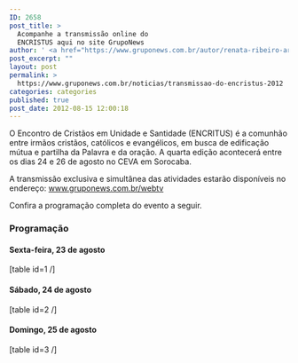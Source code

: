 ```yaml
---
ID: 2658
post_title: >
  Acompanhe a transmissão online do
  ENCRISTUS aqui no site GrupoNews
author: ' <a href="https://www.gruponews.com.br/autor/renata-ribeiro-arruda" rel="tag">Renata Ribeiro Arruda</a>'
post_excerpt: ""
layout: post
permalink: >
  https://www.gruponews.com.br/noticias/transmissao-do-encristus-2012
categories: categories
published: true
post_date: 2012-08-15 12:00:18
---
```

O Encontro de Cristãos em Unidade e Santidade (ENCRITUS) é a comunhão entre irmãos cristãos, católicos e evangélicos, em busca de edificação mútua e partilha da Palavra e da oração. A quarta edição acontecerá entre os dias 24 e 26 de agosto no CEVA em Sorocaba.

A transmissão exclusiva e simultânea das atividades estarão disponíveis no endereço: www.gruponews.com.br/webtv

Confira a programação completa do evento a seguir.
<h3>Programação</h3>
<h4>Sexta-feira, 23 de agosto</h4>
[table id=1 /]
<h4>Sábado, 24 de agosto</h4>
[table id=2 /]
<h4>Domingo, 25 de agosto</h4>
[table id=3 /]